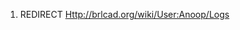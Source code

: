 1.  REDIRECT
    [<Http://brlcad.org/wiki/User:Anoop/Logs>](Http:/brlcad.org/wiki/User:Anoop/Logs.md)
